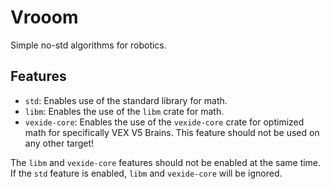 # Vrooom

Simple no-std algorithms for robotics.

## Features

- `std`: Enables use of the standard library for math.
- `libm`: Enables the use of the `libm` crate for math.
- `vexide-core`: Enables the use of the `vexide-core` crate for optimized math for specifically VEX V5 Brains. This feature should not be used on any other target!

The `libm` and `vexide-core` features should not be enabled at the same time. 
If the `std` feature is enabled, `libm` and `vexide-core` will be ignored.